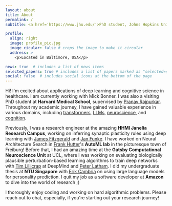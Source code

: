 ```yaml
---
layout: about
title: About
permalink: /
subtitle: <a href='https://www.jhu.edu/'>PhD student, Johns Hopkins University</a>. 

profile:
  align: right
  image: profile_pic.jpg
  image_cicular: false # crops the image to make it circular
  address: >
    <p>Located in Baltimore, USA</p>

news: true  # includes a list of news items
selected_papers: true # includes a list of papers marked as "selected={true}"
social: false  # includes social icons at the bottom of the page
---
```


Hi! I'm excited about applications of deep learning and cognitive science in healthcare. I am currently working with Mick Bonner. I was also a visiting PhD student at **Harvard Medical School**, supervised by [Pranav Rajpurkar](https://pranavrajpurkar.com/). Throughout my academic journey, I have gained valuable experience in various domains, including <ins>transformers</ins>, <ins>LLMs</ins>, <ins>neuroscience</ins>, and <ins>cognition</ins>. 

Previously, I was a research engineer at the amazing **HHMI Janelia Research Campus**, working on inferring synaptic plasticity rules using deep learning with [James Fitzgerald](https://scholar.google.com/citations?hl=en&user=0G6AMtcAAAAJ&view_op=list_works) and [Jan Funke](https://scholar.google.com/citations?hl=en&user=7rqAapgAAAAJ&view_op=list_works&inst=7575085548378563675). I have worked on Neural Architecture Search in [Frank Hutter](https://scholar.google.com/citations?user=YUrxwrkAAAAJ&hl=en)'s **AutoML lab** in the picturesque town of Freiburg! Before that, I had an amazing time at the **Gatsby Computational Neuroscience Unit** at UCL, where I was working on evaluating biologically plausible perturbation-based learning algorithms to train deep networks with [Tim Lillicrap](https://scholar.google.com/citations?user=htPVdRMAAAAJ&hl) at DeepMind and [Peter Latham](https://scholar.google.com/citations?user=wmqntyEAAAAJ&hl=en). I did my undergraduate thesis at **NTU Singapore** with [Erik Cambria](https://scholar.google.com/citations?user=ilSYpW0AAAAJ&hl=en) on using large language models for personality prediction. I quit my job as a software developer at **Amazon** to dive into the world of research ;)

I thoroughly enjoy coding and working on hard algorithmic problems. Please reach out to chat, especially, if you're starting out your research journey!